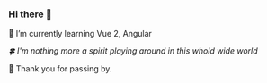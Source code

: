### Hi there 👋

🌱 I’m currently learning Vue 2, Angular

_🍀 I'm nothing more a spirit playing around in this whold wide world_

💞 Thank you for passing by.

<!--
**ntmd-npk/ntmd-npk** is a ✨ _special_ ✨ repository because its `README.md` (this file) appears on your GitHub profile.

Here are some ideas to get you started:

- 🔭 I’m currently working on ...
- 🌱 I’m currently learning ...
- 👯 I’m looking to collaborate on ...
- 🤔 I’m looking for help with ...
- 💬 Ask me about ...
- 📫 How to reach me: ...
- 😄 Pronouns: ...
- ⚡ Fun fact: ...
-->
